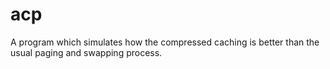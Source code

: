 acp
===

A program which simulates how the compressed caching is better than the usual paging and swapping process.